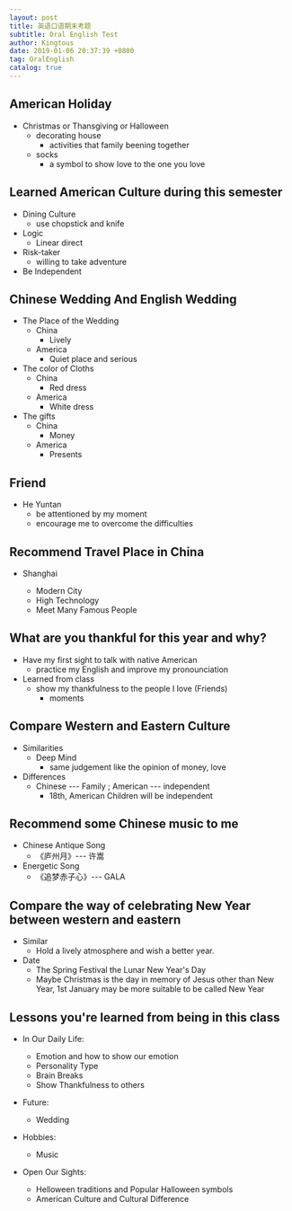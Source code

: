 ```yaml
---
layout: post
title: 英语口语期末考题
subtitle: Oral English Test
author: Kingtous
date: 2019-01-06 20:37:39 +0800
tag: OralEnglish
catalog: true
---
```


## American Holiday 

- Christmas or Thansgiving or Halloween
  - decorating house
    - activities that family beening together
  - socks
    - a symbol to show love to the one you love



## Learned American Culture during this semester

- Dining Culture
  - use chopstick and knife
- Logic 
  - Linear direct
- Risk-taker
  - willing to take adventure
- Be Independent

## Chinese Wedding And English Wedding

- The Place of the Wedding
  - China
    - Lively
  - America
    - Quiet place and serious
- The color of Cloths
  - China
    - Red dress
  - America
    - White dress
- The gifts
  - China
    - Money
  - America
    - Presents

## Friend

- He Yuntan
  - be attentioned by my moment
  - encourage me to overcome the difficulties

## Recommend Travel Place in China

- Shanghai

  - Modern City
  - High Technology
  - Meet Many Famous People


## What are you thankful for this year and why?

- Have my first sight to talk with native American
  - practice my English and improve my pronounciation
- Learned from class
  - show my thankfulness to the people I love (Friends)
    - moments

## Compare Western and Eastern Culture

- Similarities
  - Deep Mind
    - same judgement like the opinion of money, love
- Differences
  - Chinese --- Family ; American --- independent
    - 18th, American Children will be independent

## Recommend some Chinese music to me

- Chinese Antique Song
  - 《庐州月》--- 许嵩
- Energetic Song
  - 《追梦赤子心》--- GALA


## Compare the way of celebrating New Year between  western and eastern

- Similar
  - Hold a lively atmosphere and wish a better year.
- Date
  - The Spring Festival  the Lunar New Year's Day
  - Maybe Christmas  is the day in memory of Jesus other than New Year, 1st January may be more suitable to be called New Year

## Lessons you're learned from being in this class

- In Our Daily Life:
  - Emotion and how to show our emotion
  - Personality Type
  - Brain Breaks
  - Show Thankfulness to others

- Future:
  - Wedding

- Hobbies:
  - Music

- Open Our Sights:
  - Helloween traditions and Popular Halloween symbols
  - American Culture and Cultural Difference